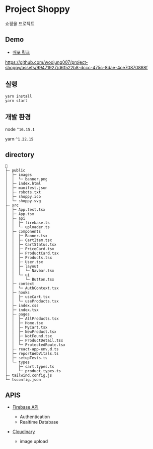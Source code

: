 # Project Shoppy

쇼핑몰 프로젝트

## Demo

- [배포 링크](https://main--courageous-rugelach-92fb07.netlify.app/)

https://github.com/woojung007/project-shoppy/assets/99471927/d6f522b8-dccc-475c-8dae-4ce70870888f

## 실행

```
yarn install
yarn start
```

## 개발 환경

node `^16.15.1`

yarn `^1.22.15`

## directory

```
📁
├─ public
│  ├─ images
│  │  └─ banner.png
│  ├─ index.html
│  ├─ manifest.json
│  ├─ robots.txt
│  ├─ shoppy.ico
│  └─ shoppy.svg
├─ src
│  ├─ App.test.tsx
│  ├─ App.tsx
│  ├─ api
│  │  ├─ firebase.ts
│  │  └─ uploader.ts
│  ├─ components
│  │  ├─ Banner.tsx
│  │  ├─ CartItem.tsx
│  │  ├─ CartStatus.tsx
│  │  ├─ PriceCard.tsx
│  │  ├─ ProductCard.tsx
│  │  ├─ Products.tsx
│  │  ├─ User.tsx
│  │  ├─ layout
│  │  │  └─ Navbar.tsx
│  │  └─ ui
│  │     └─ Button.tsx
│  ├─ context
│  │  └─ AuthContext.tsx
│  ├─ hooks
│  │  ├─ useCart.tsx
│  │  └─ useProducts.tsx
│  ├─ index.css
│  ├─ index.tsx
│  ├─ pages
│  │  ├─ AllProducts.tsx
│  │  ├─ Home.tsx
│  │  ├─ MyCart.tsx
│  │  ├─ NewProduct.tsx
│  │  ├─ NotFound.tsx
│  │  ├─ ProductDetail.tsx
│  │  └─ ProtectedRoute.tsx
│  ├─ react-app-env.d.ts
│  ├─ reportWebVitals.ts
│  ├─ setupTests.ts
│  └─ types
│     ├─ cart.types.ts
│     └─ product.types.ts
├─ tailwind.config.js
└─ tsconfig.json
```

## APIS

- [Firebase API](https://firebase.google.com/?hl=ko)

  - Authentication
  - Realtime Database

- [Cloudinary](https://cloudinary.com/)
  - image upload
